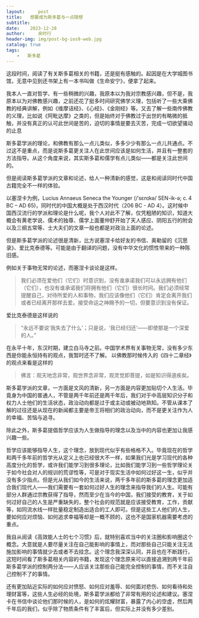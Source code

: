 ```yaml
---
layout:     post
title:   想要成为斯多葛与一点随想  
subtitle: 
date:    2023-12-28  
author:     余时行
header-img: img/post-bg-ios9-web.jpg
catalog: true
tags:
    -   斯多葛
---
```




   这段时间，阅读了有关斯多葛相关的书籍，还是挺有感触的。起因是在大学城图书馆，无意中见到还书架上有一本书叫做《生命安宁》，便拿了起来。

我本人一直对哲学、有一些稍微的兴趣，我原本以为我对宗教感兴趣，但不是，我原本以为对佛教感兴趣，之前还花了挺多时间研究佛学义理，包括听了一些大乘佛教的经典讲解，例如《维摩诘经》、《心经》、《金刚经》等。又去了解一些南传佛教的义理，比如说《阿毗达摩》之类的，但是始终对于佛教过于出世的有略微的抵触，并没有真正的认可此世间是苦的，迫切的事情是要去灭苦，完成一切欲望骚动的止息

斯多葛学派的理论，和佛教有那么一点儿类似，多多少少有那么一点儿共通点。不过这不是重点，而是说斯多葛更关注人在此世间应该是如何生活，并且有一整套的方法指导。从这个角度来说，其实斯多葛和儒学有点儿类似——都是关注此世间的。 

但是阅读斯多葛学派的文章和论述，给人一种清新的感觉，这是和阅读同时代中国古籍完全不一样的体验。

以塞涅卡为例，Lucius Annaeus Seneca the Younger (/ˈsɛnɪkə/ SEN-ik-ə; c. 4 BC – AD 65)，同时代的中国大概是处于西汉时代（206 BC - AD 4）。这时候中国西汉流行的学派和理论是什么呢，我个人对此不了解，仅凭粗陋的知识，知道大概会有黄老学说、儒术的独尊、儒学上面董仲舒开始了天人感应、阴阳五行的附会以及三纲五常等、士大夫们的文章一般也都是对政治上面的论述。

但是斯多葛学派的论述很是清新，比方说塞涅卡给好友的书信、奥勒留的《沉思录》、爱比克泰德等。可能是由于翻译的问题，没有中华文化的惯性带来的一种陈旧感。

例如关于事物无常的论述，而塞涅卡谈论是这样。

> 我们必须在爱他们（它们）时意识到，没有谁承诺我们可以永远拥有他们（它们），也没有谁承诺我们将拥有他们（它们）很长时间。我们必须经常提醒自己，对待所爱的人和事物，我们应该像他们（它们）肯定会离开我们或者已经离开那样去爱。接受命运之神赐予的一切，但要意识到没有保证。

爱比克泰德是这样说的

> “永远不要说‘我失去了什么’；只是说，‘我已经归还’——即使那是一个深爱的人。”

在永平十年，东汉时期，建立白马寺之前。中国学术界有关事物无常，没有多少东西是你能永恒持有的观点，我暂时还不了解。 以佛教那时候传入的《四十二章经》的观点来看是这样的

> 佛言：观天地念非常，观世界念非常，观灵觉即菩提，如是知识得道疾矣。

斯多葛学派的文章，一方面是文风的清新，另一方面是内容更加贴切个人生活。毕竟身为中国的普通人，不管是两千年前还是两千年后，我们对于中高层知识分子和权力人士他们的生活状态，政治动向都是过于或主动或被动地熟知。不管从课本了解的过往还是从现在的新闻都主要是帝王将相们的政治动向，而不是更关注作为人的幸福、苦恼与追寻。

除此之外，斯多葛提倡哲学应该为人生做指导的理念以及当中的内容也更加让我感兴趣一些。

哲学应该能够指导人生，这个理念，放到现代似乎有些格格不入。毕竟现在的哲学和两千多年前的哲学光从定义上也已经很大不一样，如果我们光是学习现代的各种高度分化的哲学，或许我们能学习到很多理论，比如我们能学习到一些哲学理论关于如今社会对人的规训的荒谬性等，可是对于现实生活中如何过好这一生，似乎并没有多少指点。但是光从我们如今的生活来说，两千多年前的斯多葛的理念更加适合我们现代人——我们需要有一套如何过好人生的理念来指导我们的人生。可能有部分人群通过宗教获得了指导，然而至少在当今的中国，我们接受的教育，关于如何过好自己的人生是严重缺失的，整个社会的规范就是应该接受教育，工作，贡献等，如同流水线一样批量稳定制造出适合的工人即可。但是这些工人他们的人生，要如何应对烦恼、如何追求幸福等却是一概不顾的，这也不是国家机器需要考虑的重点。

我自从阅读《高效能人士的七个习惯》后，就特别喜欢当中的关注圈和影响圈这个概念。大意就是人要尽量关注在自己能影响的事情上，而对那些自己只能关注无法施加影响的事情就少去或者不去挂念。这个理念我深深认同，并且也在不断践行，这短时间看了斯多葛相关内容的书籍，发现这个理念原来可以直接追溯到两千年前斯多葛学派的控制两分法——人应该关注那些自己能完全控制的事情，而不关注自己控制不了的事情。

还有更加贴近实际的如何应对愤怒、如何应对羞辱、如何面对悲伤、如何看待和处理财富等，这些人生必经的处境，斯多葛学派都给了非常有用的论述和建议。塞涅卡在书信中谈论他们那时候的人，是如何的炫耀财富，暴露了内心的空虚，然后两千年后的我们，似乎除了物质条件有了丰富后，但实际上并没有多少差别。